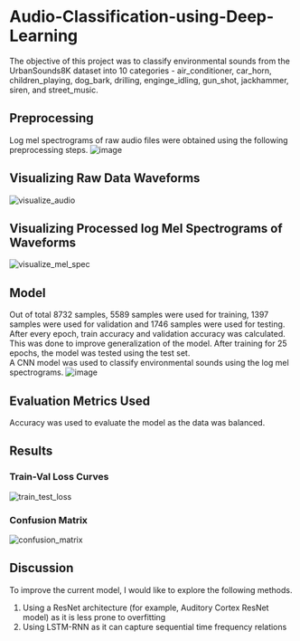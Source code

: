# Audio-Classification-using-Deep-Learning
The objective of this project was to classify environmental sounds from the UrbanSounds8K dataset into 10 categories - air_conditioner, car_horn, children_playing, dog_bark, drilling, enginge_idling, gun_shot, jackhammer, siren, and street_music.  
## Preprocessing 
Log mel spectrograms of raw audio files were obtained using the following preprocessing steps.
![image](https://github.com/Yashaswini278/Audio-Classification-using-Deep-Learning/assets/77488107/42d0133e-fe10-4889-924e-980295679021)
## Visualizing Raw Data Waveforms
![visualize_audio](https://github.com/Yashaswini278/Audio-Classification-using-Deep-Learning/assets/77488107/cb3e1a7e-e866-40b2-aab3-4a57a3ca24b4)
## Visualizing Processed log Mel Spectrograms of Waveforms 
![visualize_mel_spec](https://github.com/Yashaswini278/Audio-Classification-using-Deep-Learning/assets/77488107/0c5672f3-93e2-4470-b462-89747425c4bd)
## Model
Out of total 8732 samples, 5589 samples were used for training, 1397 samples were used for validation and 1746 samples were used for testing. 
After every epoch, train accuracy and validation accuracy was calculated. This was done to improve generalization of the model. After training for 25 epochs, the model was tested using the test set. 
<br>A CNN model was used to classify environmental sounds using the log mel spectrograms. 
![image](https://github.com/Yashaswini278/Audio-Classification-using-Deep-Learning/assets/77488107/1ea6e4e7-dcf0-4c0a-aa88-7b49431f14e2)
## Evaluation Metrics Used 
Accuracy was used to evaluate the model as the data was balanced. 
## Results 
### Train-Val Loss Curves
![train_test_loss](https://github.com/Yashaswini278/Audio-Classification-using-Deep-Learning/assets/77488107/07d0900c-8d94-490a-b0e3-c476bf04b6ff)
### Confusion Matrix
![confusion_matrix](https://github.com/Yashaswini278/Audio-Classification-using-Deep-Learning/assets/77488107/ece47c82-c9a5-45c7-b5a6-1c5c8d48d13b)
## Discussion
To improve the current model, I would like to explore the following methods. 
1. Using a ResNet architecture (for example, Auditory Cortex ResNet model) as it is less prone to overfitting
2. Using LSTM-RNN as it can capture sequential time frequency relations 




